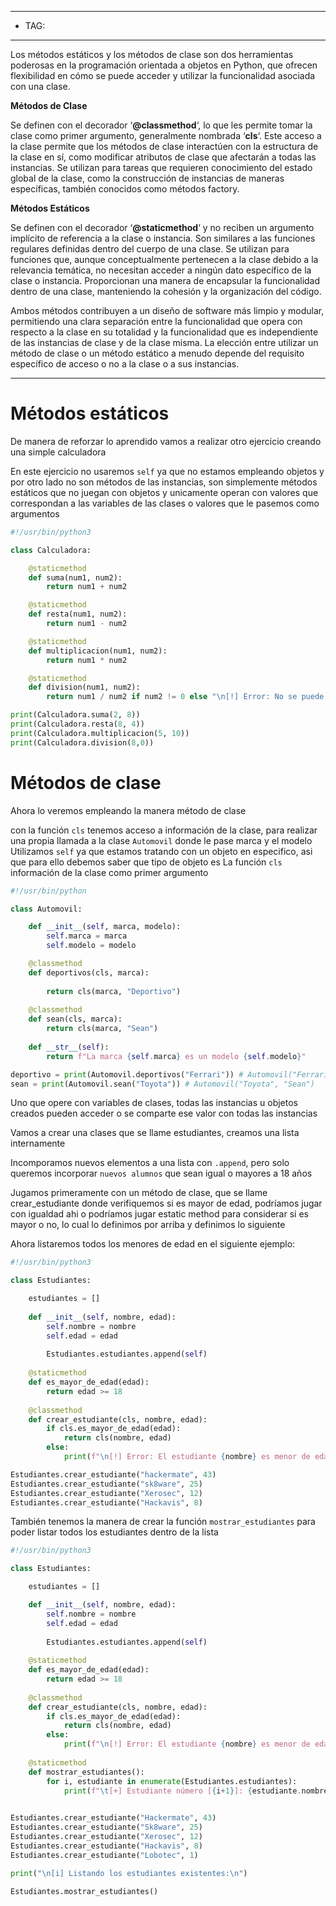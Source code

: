 

----
- TAG:
----

Los métodos estáticos y los métodos de clase son dos herramientas poderosas en la programación orientada a objetos en Python, que ofrecen flexibilidad en cómo se puede acceder y utilizar la funcionalidad asociada con una clase.

**Métodos de Clase**

Se definen con el decorador ‘**@classmethod**‘, lo que les permite tomar la clase como primer argumento, generalmente nombrada ‘**cls**‘. Este acceso a la clase permite que los métodos de clase interactúen con la estructura de la clase en sí, como modificar atributos de clase que afectarán a todas las instancias. Se utilizan para tareas que requieren conocimiento del estado global de la clase, como la construcción de instancias de maneras específicas, también conocidos como métodos factory.

**Métodos Estáticos**

Se definen con el decorador ‘**@staticmethod**‘ y no reciben un argumento implícito de referencia a la clase o instancia. Son similares a las funciones regulares definidas dentro del cuerpo de una clase. Se utilizan para funciones que, aunque conceptualmente pertenecen a la clase debido a la relevancia temática, no necesitan acceder a ningún dato específico de la clase o instancia. Proporcionan una manera de encapsular la funcionalidad dentro de una clase, manteniendo la cohesión y la organización del código.

Ambos métodos contribuyen a un diseño de software más limpio y modular, permitiendo una clara separación entre la funcionalidad que opera con respecto a la clase en su totalidad y la funcionalidad que es independiente de las instancias de clase y de la clase misma. La elección entre utilizar un método de clase o un método estático a menudo depende del requisito específico de acceso o no a la clase o a sus instancias.

---
# Métodos estáticos

De manera de reforzar lo aprendido vamos a realizar otro ejercicio creando una simple calculadora

En este ejercicio no usaremos `self` ya que no estamos empleando objetos y por otro lado no son métodos de las instancias, son simplemente métodos estáticos que no juegan con objetos y unicamente operan con valores que correspondan a las variables de las clases o valores que le pasemos como argumentos

```python
#!/usr/bin/python3

class Calculadora:

	@staticmethod
	def suma(num1, num2):
		return num1 + num2

	@staticmethod
	def resta(num1, num2):
		return num1 - num2

	@staticmethod
	def multiplicacion(num1, num2):
		return num1 * num2

	@staticmethod
	def division(num1, num2):
		return num1 / num2 if num2 != 0 else "\n[!] Error: No se puede dividir un número entre cero\n"

print(Calculadora.suma(2, 8))
print(Calculadora.resta(8, 4))
print(Calculadora.multiplicacion(5, 10))
print(Calculadora.division(8,0))
```

# Métodos de clase

Ahora lo veremos empleando la manera método de clase 

con la función `cls` tenemos acceso a información de la clase, para realizar una propia llamada a la clase `Automovil` donde le pase marca y el modelo
Utilizamos `self` ya que estamos tratando con un objeto en especifico, asi que para ello debemos saber que tipo de objeto es 
La función `cls` información de la clase como primer argumento

```python
#!/usr/bin/python

class Automovil:

	def __init__(self, marca, modelo):
		self.marca = marca
		self.modelo = modelo

	@classmethod
	def deportivos(cls, marca):
		
		return cls(marca, "Deportivo")
		
	@classmethod
	def sean(cls, marca):
		return cls(marca, "Sean")
		
	def __str__(self):
		return f"La marca {self.marca} es un modelo {self.modelo}"

deportivo = print(Automovil.deportivos("Ferrari")) # Automovil("Ferrari", "Deportivo")
sean = print(Automovil.sean("Toyota")) # Automovil("Toyota", "Sean")
```


Uno que opere con variables de clases, todas las instancias u objetos creados pueden acceder o se comparte ese valor con todas las instancias

Vamos a crear una clases que se llame estudiantes, creamos una lista internamente 

Incomporamos nuevos elementos a una lista con `.append`, pero solo queremos incorporar `nuevos alumnos` que sean igual o mayores a 18 años 

Jugamos primeramente con un método de clase, que se llame crear_estudiante donde verifiquemos si es mayor de edad, podríamos jugar con igualdad ahi o podríamos jugar estatic method para considerar si es mayor o no, lo cual lo definimos por arriba y definimos lo siguiente

Ahora listaremos todos los menores de edad en el siguiente ejemplo:

```python
#!/usr/bin/python3

class Estudiantes:

	estudiantes = []
	
	def __init__(self, nombre, edad):
		self.nombre = nombre
		self.edad = edad
		
		Estudiantes.estudiantes.append(self)
		
	@staticmethod
	def es_mayor_de_edad(edad):
		return edad >= 18
		
	@classmethod
	def crear_estudiante(cls, nombre, edad):
		if cls.es_mayor_de_edad(edad):
			return cls(nombre, edad)
		else:
			print(f"\n[!] Error: El estudiante {nombre} es menor de edad\n")

Estudiantes.crear_estudiante("hackermate", 43)
Estudiantes.crear_estudiante("sk8ware", 25)
Estudiantes.crear_estudiante("Xerosec", 12)
Estudiantes.crear_estudiante("Hackavis", 8)
```


También tenemos la manera de crear la función `mostrar_estudiantes` para poder listar todos los estudiantes dentro de la lista 

```python
#!/usr/bin/python3

class Estudiantes:

    estudiantes = []

    def __init__(self, nombre, edad):
        self.nombre = nombre
        self.edad = edad 
        
        Estudiantes.estudiantes.append(self)
        
    @staticmethod
    def es_mayor_de_edad(edad):
        return edad >= 18 
        
    @classmethod
    def crear_estudiante(cls, nombre, edad):
        if cls.es_mayor_de_edad(edad):
            return cls(nombre, edad)
        else:
            print(f"\n[!] Error: El estudiante {nombre} es menor de edad")
    
    @staticmethod
    def mostrar_estudiantes():
        for i, estudiante in enumerate(Estudiantes.estudiantes):
            print(f"\t[+] Estudiante número [{i+1}]: {estudiante.nombre}")
            

Estudiantes.crear_estudiante("Hackermate", 43)
Estudiantes.crear_estudiante("Sk8ware", 25)
Estudiantes.crear_estudiante("Xerosec", 12)
Estudiantes.crear_estudiante("Hackavis", 8)
Estudiantes.crear_estudiante("Lobotec", 1)

print("\n[i] Listando los estudiantes existentes:\n")

Estudiantes.mostrar_estudiantes()

```
